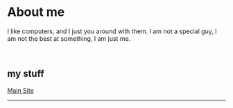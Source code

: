# About me

I like computers, and I just you around with them. I am not a special guy, I am not the best at something, I am just me.

<br/>

## my stuff
[Main Site]


---

<br/>
<br/>

[Main Site]: https://LFGaming.nl